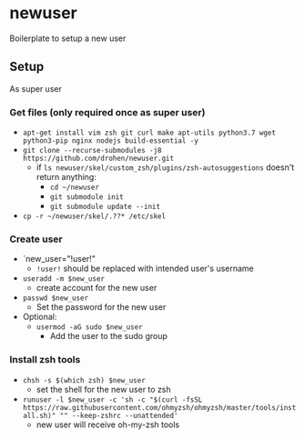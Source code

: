 # newuser

Boilerplate to setup a new user

## Setup

As super user

### Get files (only required once as super user)

- `apt-get install vim zsh git curl make apt-utils python3.7 wget python3-pip nginx nodejs build-essential -y`
- `git clone --recurse-submodules -j8 https://github.com/drohen/newuser.git`
	- if `ls newuser/skel/custom_zsh/plugins/zsh-autosuggestions` doesn't return anything:
		- `cd ~/newuser`
		- `git submodule init`
		- `git submodule update --init`
- `cp -r ~/newuser/skel/.??* /etc/skel`

### Create user

- `new_user="!user!"
	- `!user!` should be replaced with intended user's username
- `useradd -m $new_user`
	- create account for the new user
- `passwd $new_user`
	- Set the password for the new user
- Optional:
	- `usermod -aG sudo $new_user`
		- Add the user to the sudo group

### Install zsh tools

- `chsh -s $(which zsh) $new_user`
	- set the shell for the new user to zsh
- `runuser -l $new_user -c 'sh -c "$(curl -fsSL https://raw.githubusercontent.com/ohmyzsh/ohmyzsh/master/tools/install.sh)" "" --keep-zshrc --unattended'`
	- new user will receive oh-my-zsh tools
